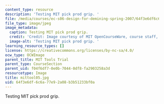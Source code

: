 ```yaml
---
content_type: resource
description: 'Testing MIT pick prod grip. '
file: /media/courses/ec-s06-design-for-demining-spring-2007/64f3e6df6c6a77e92a08b3b51233bf0a_mittool05.jpg
file_type: image/jpeg
image_metadata:
  caption: Testing MIT pick prod grip.
  credit: 'Credit: Image courtesy of MIT OpenCourseWare, course staff, and students.'
  image-alt: 'Testing MIT pick prod grip. '
learning_resource_types: []
license: https://creativecommons.org/licenses/by-nc-sa/4.0/
ocw_type: OCWImage
parent_title: MIT Tools Trial
parent_type: CourseSection
parent_uid: f04f6df7-0e0b-7044-0df8-fa2903258a3d
resourcetype: Image
title: mittool05.jpg
uid: 64f3e6df-6c6a-77e9-2a08-b3b51233bf0a
---
```

Testing MIT pick prod grip. 